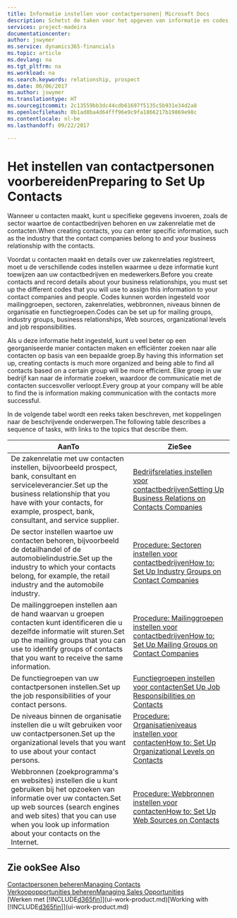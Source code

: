 ```yaml
---
title: Informatie instellen voor contactpersonen| Microsoft Docs
description: Schetst de taken voor het opgeven van informatie en codes, bijvoorbeeld over sectorgroepen en zakenrelaties, voordat u contactpersonen instelt.
services: project-madeira
documentationcenter: 
author: jswymer
ms.service: dynamics365-financials
ms.topic: article
ms.devlang: na
ms.tgt_pltfrm: na
ms.workload: na
ms.search.keywords: relationship, prospect
ms.date: 06/06/2017
ms.author: jswymer
ms.translationtype: HT
ms.sourcegitcommit: 2c13559bb3dc44cdb61697f5135c5b931e34d2a8
ms.openlocfilehash: 8b1ad8ba4d64fff96e9c9fa1866217b19869e98c
ms.contentlocale: nl-be
ms.lasthandoff: 09/22/2017

---
```

# <a name="preparing-to-set-up-contacts"></a><span data-ttu-id="66665-103">Het instellen van contactpersonen voorbereiden</span><span class="sxs-lookup"><span data-stu-id="66665-103">Preparing to Set Up Contacts</span></span>
<span data-ttu-id="66665-104">Wanneer u contacten maakt, kunt u specifieke gegevens invoeren, zoals de sector waartoe de contactbedrijven behoren en uw zakenrelatie met de contacten.</span><span class="sxs-lookup"><span data-stu-id="66665-104">When creating contacts, you can enter specific information, such as the industry that the contact companies belong to and your business relationship with the contacts.</span></span>

<span data-ttu-id="66665-105">Voordat u contacten maakt en details over uw zakenrelaties registreert, moet u de verschillende codes instellen waarmee u deze informatie kunt toewijzen aan uw contactbedrijven en medewerkers.</span><span class="sxs-lookup"><span data-stu-id="66665-105">Before you create contacts and record details about your business relationships, you must set up the different codes that you will use to assign this information to your contact companies and people.</span></span> <span data-ttu-id="66665-106">Codes kunnen worden ingesteld voor mailinggroepen, sectoren, zakenrelaties, webbronnen, niveaus binnen de organisatie en functiegroepen.</span><span class="sxs-lookup"><span data-stu-id="66665-106">Codes can be set up for mailing groups, industry groups, business relationships, Web sources, organizational levels and job responsibilities.</span></span>

<span data-ttu-id="66665-107">Als u deze informatie hebt ingesteld, kunt u veel beter op een georganiseerde manier contacten maken en efficiënter zoeken naar alle contacten op basis van een bepaalde groep.</span><span class="sxs-lookup"><span data-stu-id="66665-107">By having this information set up, creating contacts is much more organized and being able to find all contacts based on a certain group will be more efficient.</span></span> <span data-ttu-id="66665-108">Elke groep in uw bedrijf kan naar de informatie zoeken, waardoor de communicatie met de contacten succesvoller verloopt.</span><span class="sxs-lookup"><span data-stu-id="66665-108">Every group at your company will be able to find the is information making communication with the contacts more successful.</span></span>

<span data-ttu-id="66665-109">In de volgende tabel wordt een reeks taken beschreven, met koppelingen naar de beschrijvende onderwerpen.</span><span class="sxs-lookup"><span data-stu-id="66665-109">The following table describes a sequence of tasks, with links to the topics that describe them.</span></span> 

| <span data-ttu-id="66665-110">Aan</span><span class="sxs-lookup"><span data-stu-id="66665-110">To</span></span> | <span data-ttu-id="66665-111">Zie</span><span class="sxs-lookup"><span data-stu-id="66665-111">See</span></span> |
| --- | --- |
| <span data-ttu-id="66665-112">De zakenrelatie met uw contacten instellen, bijvoorbeeld prospect, bank, consultant en serviceleverancier.</span><span class="sxs-lookup"><span data-stu-id="66665-112">Set up the business relationship that you have with your contacts, for example, prospect, bank, consultant, and service supplier.</span></span> |[<span data-ttu-id="66665-113">Bedrijfsrelaties instellen voor contactbedrijven</span><span class="sxs-lookup"><span data-stu-id="66665-113">Setting Up Business Relations on Contacts Companies</span></span>](marketing-business-relations.md) |
| <span data-ttu-id="66665-114">De sector instellen waartoe uw contacten behoren, bijvoorbeeld de detailhandel of de automobielindustrie.</span><span class="sxs-lookup"><span data-stu-id="66665-114">Set up the industry to which your contacts belong, for example, the retail industry and the automobile industry.</span></span> |[<span data-ttu-id="66665-115">Procedure: Sectoren instellen voor contactbedrijven</span><span class="sxs-lookup"><span data-stu-id="66665-115">How to: Set Up Industry Groups on Contact Companies</span></span>](marketing-industry-groups.md) |
| <span data-ttu-id="66665-116">De mailinggroepen instellen aan de hand waarvan u groepen contacten kunt identificeren die u dezelfde informatie wilt sturen.</span><span class="sxs-lookup"><span data-stu-id="66665-116">Set up the mailing groups that you can use to identify groups of contacts that you want to receive the same information.</span></span> |[<span data-ttu-id="66665-117">Procedure: Mailinggroepen instellen voor contactbedrijven</span><span class="sxs-lookup"><span data-stu-id="66665-117">How to: Set Up Mailing Groups on Contact Companies</span></span>](marketing-mailing-groups.md) |
| <span data-ttu-id="66665-118">De functiegroepen van uw contactpersonen instellen.</span><span class="sxs-lookup"><span data-stu-id="66665-118">Set up the job responsibilities of your contact persons.</span></span> |[<span data-ttu-id="66665-119">Functiegroepen instellen voor contacten</span><span class="sxs-lookup"><span data-stu-id="66665-119">Set Up Job Responsibilities on Contacts</span></span>](marketing-job-responsibilities.md) |
| <span data-ttu-id="66665-120">De niveaus binnen de organisatie instellen die u wilt gebruiken voor uw contactpersonen.</span><span class="sxs-lookup"><span data-stu-id="66665-120">Set up the organizational levels that you want to use about your contact persons.</span></span> |[<span data-ttu-id="66665-121">Procedure: Organisatieniveaus instellen voor contacten</span><span class="sxs-lookup"><span data-stu-id="66665-121">How to: Set Up Organizational Levels on Contacts</span></span>](marketing-organizational-levels.md) |
| <span data-ttu-id="66665-122">Webbronnen (zoekprogramma's en websites) instellen die u kunt gebruiken bij het opzoeken van informatie over uw contacten.</span><span class="sxs-lookup"><span data-stu-id="66665-122">Set up web sources (search engines and web sites) that you can use when you look up information about your contacts on the Internet.</span></span> |[<span data-ttu-id="66665-123">Procedure: Webbronnen instellen voor contacten</span><span class="sxs-lookup"><span data-stu-id="66665-123">How to: Set Up Web Sources on Contacts</span></span>](marketing-web-sources.md) |

## <a name="see-also"></a><span data-ttu-id="66665-124">Zie ook</span><span class="sxs-lookup"><span data-stu-id="66665-124">See Also</span></span>
[<span data-ttu-id="66665-125">Contactpersonen beheren</span><span class="sxs-lookup"><span data-stu-id="66665-125">Managing Contacts</span></span>](marketing-contacts.md)  
[<span data-ttu-id="66665-126">Verkoopopportunities beheren</span><span class="sxs-lookup"><span data-stu-id="66665-126">Managing Sales Opportunities</span></span>](marketing-manage-sales-opportunities.md)  
<span data-ttu-id="66665-127">[Werken met [!INCLUDE[d365fin](includes/d365fin_md.md)]](ui-work-product.md)</span><span class="sxs-lookup"><span data-stu-id="66665-127">[Working with [!INCLUDE[d365fin](includes/d365fin_md.md)]](ui-work-product.md)</span></span>

